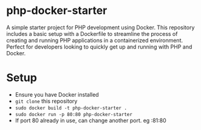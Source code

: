 # php-docker-starter
A simple starter project for PHP development using Docker. This repository includes a basic setup with a Dockerfile to streamline the process of creating and running PHP applications in a containerized environment. Perfect for developers looking to quickly get up and running with PHP and Docker.

# Setup

 - Ensure you have Docker installed
 - `git clone` this repository
 - `sudo docker build -t php-docker-starter .` 
 - `sudo docker run -p 80:80 php-docker-starter`
 - If port 80 already in use, can change another port. eg :81:80
